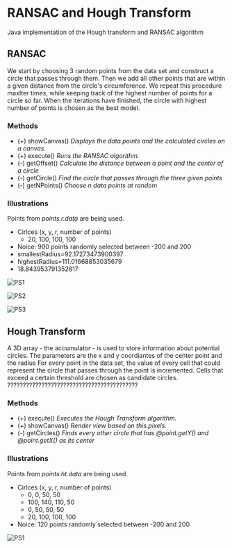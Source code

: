 # RANSAC and Hough Transform

Java implementation of the Hough transform and RANSAC algorithm

## RANSAC

We start by choosing 3 random points from the data set and construct a circle that passes through them. Then we add all other points that are within a given distance from the circle's circumference. We repeat this procedure maxIter times, while keeping track of the highest number of points for a circle so far. When the iterations have finished, the circle with highest number of points is chosen as the best model.

### Methods

- (+) showCanvas() *Displays the data points and the calculated circles on a canvas.*
- (+) execute() *Runs the RANSAC algorithm.*
- (-) getOffset() *Calculate the distance between a point and the center of a circle*
- (-) getCircle() *Find the circle that passes through the three given points*
- (-) getNPoints() *Choose n data points at random* 

### Illustrations

Points from *points.r.data* are being used.

- Cirlces (x, y, r, number of points)
  - 20, 100, 100, 100
- Noice: 900 points randomly selected between -200 and 200
- smallestRadius=92.17273473900397
- highestRadius=111.01668853035679
- 18.843953791352817

![PS1](http://i.imgur.com/fs2WgVy.png)

![PS2](http://i.imgur.com/U5HaP7R.png)

![PS3](http://i.imgur.com/RR8M50p.png)

## Hough Transform

A 3D array - the accumulator - is used to store information about potential circles. The parameters are the x and y coordiantes of the center point and the radius For every point in the data set, the value of every cell that could represent the circle that passes through the point is incremented. Cells that exceed a certain threshold are chosen as candidate circles. ??????????????????????????????????????????

### Methods

- (+) execute() *Executes the Hough Transform algorithm.*
- (+) showCanvas() *Render view based on this.pixels.*
- (-) getCircles() *Finds every other circle that has @point.getY() and @point.getX() as its center*

### Illustrations

Points from *points.ht.data* are being used.

- Cirlces (x, y, r, number of points)
  - 0, 0, 50, 50
  - 100, 140, 110, 50
  - 0, 50, 50, 50
  - 20, 100, 100, 100
- Noice: 120 points randomly selected between -200 and 200

![PS1](http://i.imgur.com/rYqX67O.png)